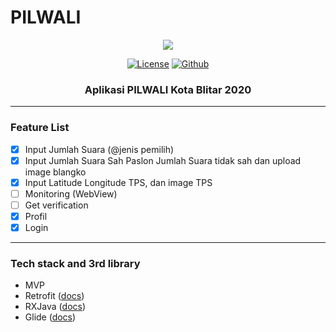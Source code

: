# PILWALI

<p align="center">
  <img src="https://media.suara.com/pictures/653x366/2020/06/19/72258-ilustrasi-pilkada-2020.jpg"/>
</p>

<p align="center">
  <a href="LICENSE"><img alt="License" src="https://img.shields.io/badge/License-Apache%202.0-blue.svg"></a>
<!--   <a href="https://www.linkedin.com/in/imam-mufiid-2870141b2/"><img alt="LinkedIn"></a> -->
  <a href="https://github.com/imufiid"><img alt="Github" src="https://img.shields.io/github/followers/imufiid?label=follow&style=social"></a>
  <h3 align="center">Aplikasi PILWALI Kota Blitar 2020</h3>
</p>

---

### Feature List
- [x] Input Jumlah Suara (@jenis pemilih)
- [x] Input Jumlah Suara Sah Paslon Jumlah Suara tidak sah dan upload image blangko
- [x] Input Latitude Longitude TPS, dan image TPS
- [ ] Monitoring (WebView)
- [ ] Get verification
- [x] Profil
- [x] Login

---

### Tech stack and 3rd library
- MVP
- Retrofit ([docs](https://square.github.io/retrofit/))
- RXJava ([docs](https://github.com/ReactiveX/RxJava))
- Glide ([docs](https://github.com/bumptech/glide))
